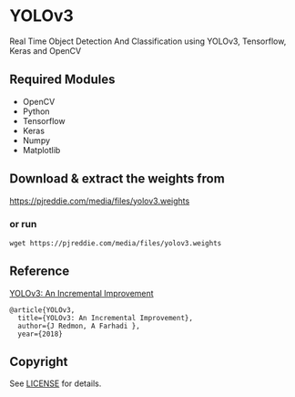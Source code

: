 # YOLOv3
Real Time Object Detection And Classification using YOLOv3, Tensorflow, Keras and OpenCV


## Required Modules
- OpenCV
- Python    
- Tensorflow  
- Keras
- Numpy
- Matplotlib

 ## Download & extract the weights from
https://pjreddie.com/media/files/yolov3.weights
### or run
`wget https://pjreddie.com/media/files/yolov3.weights`

## Reference

[YOLOv3: An Incremental Improvement](https://pjreddie.com/media/files/papers/YOLOv3.pdf)
	
	@article{YOLOv3,  
	  title={YOLOv3: An Incremental Improvement},  
	  author={J Redmon, A Farhadi },
	  year={2018}



## Copyright
See [LICENSE](LICENSE) for details.
